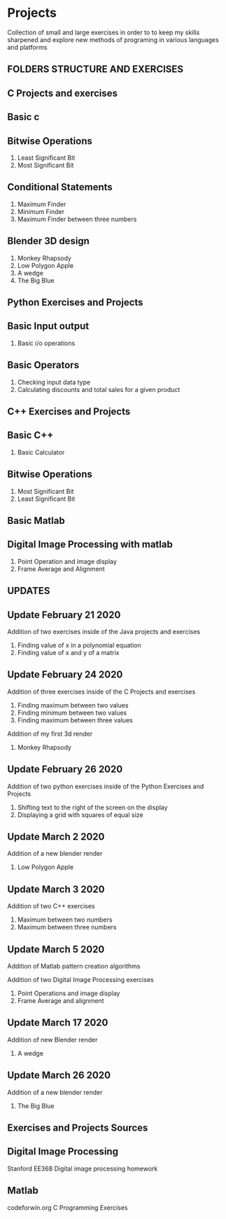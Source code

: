 # Projects
Collection of small and large exercises in order to to keep my skills sharpened and explore new methods of programing in various languages and platforms

**FOLDERS STRUCTURE AND EXERCISES**
------------------------------------------------------------------------------------------------------------------------------------------------------
C Projects and exercises
------------------------------------------------------------------------------------------------------------------------------------------------------
 Basic c
------------------------------------------------------------------------------------------------------------------------------------------------------
 Bitwise Operations
------------------------------------------------------------------------------------------------------------------------------------------------------
1. Least Significant Bit
2. Most Significant Bit

Conditional Statements
------------------------------------------------------------------------------------------------------------------------------------------------------
1. Maximum Finder
2. Minimum Finder
3. Maximum Finder between three numbers

Blender 3D design
------------------------------------------------------------------------------------------------------------------------------------------------------
1. Monkey Rhapsody
2. Low Polygon Apple
3. A wedge
4. The Big Blue

Python Exercises and Projects
------------------------------------------------------------------------------------------------------------------------------------------------------
 Basic Input output
------------------------------------------------------------------------------------------------------------------------------------------------------
1. Basic i/o operations

 Basic Operators
------------------------------------------------------------------------------------------------------------------------------------------------------
1. Checking input data type
2. Calculating discounts and total sales for a given product

C++ Exercises and Projects
------------------------------------------------------------------------------------------------------------------------------------------------------

 Basic C++
------------------------------------------------------------------------------------------------------------------------------------------------------
1. Basic Calculator

 Bitwise Operations
------------------------------------------------------------------------------------------------------------------------------------------------------
1. Most Significant Bit
2. Least Significant Bit 

Basic Matlab
------------------------------------------------------------------------------------------------------------------------------------------------------
Digital Image Processing with matlab
------------------------------------------------------------------------------------------------------------------------------------------------------
1. Point Operation and image display
2. Frame Average and Alignment 

**UPDATES**
------------------------------------------------------------------------------------------------------------------------------------------------------
Update February 21 2020
------------------------------------------------------------------------------------------------------------------------------------------------------
Addition of two exercises inside of the Java projects and exercises
1. Finding value of x in a polynomial equation
2. Finding value of x and y of a matrix

Update February 24 2020
------------------------------------------------------------------------------------------------------------------------------------------------------
Addition of three exercises inside of the C Projects and exercises
1. Finding maximum between two values
2. Finding minimum between two values
3. Finding maximum between three values

Addition of my first 3d render
1. Monkey Rhapsody

Update February 26 2020
------------------------------------------------------------------------------------------------------------------------------------------------------
Addition of two python exercises inside of the Python Exercises and Projects
1. Shifting text to the right of the screen on the display
2. Displaying a grid with squares of equal size

Update March 2 2020
------------------------------------------------------------------------------------------------------------------------------------------------------
Addition of a new blender render
1. Low Polygon Apple

Update March 3 2020
------------------------------------------------------------------------------------------------------------------------------------------------------
Addition of two C++ exercises
1. Maximum between two numbers
2. Maximum between three numbers

Update March 5 2020
------------------------------------------------------------------------------------------------------------------------------------------------------
Addition of Matlab pattern creation algorithms

Addition of two Digital Image Processing exercises
1. Point Operations and image display
2. Frame Average and alignment

Update March 17 2020
------------------------------------------------------------------------------------------------------------------------------------------------------

Addition of new Blender render
1. A wedge

Update March 26 2020
------------------------------------------------------------------------------------------------------------------------------------------------------
Addition of a new blender render
1. The Big Blue

**Exercises and Projects Sources**
------------------------------------------------------------------------------------------------------------------------------------------------------

Digital Image Processing
------------------------------------------------------------------------------------------------------------------------------------------------------
Stanford EE368 Digital image processing homework

Matlab
------------------------------------------------------------------------------------------------------------------------------------------------------
codeforwin.org C Programming Exercises